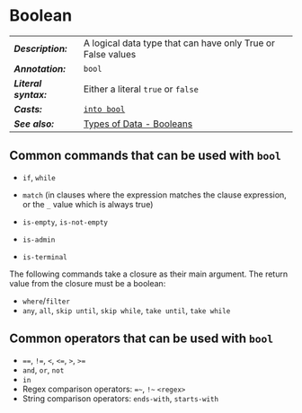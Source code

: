 # Boolean

|                       |                                                             |
| --------------------- | ----------------------------------------------------------- |
| **_Description:_**    | A logical data type that can have only True or False values |
| **_Annotation:_**     | `bool`                                                      |
| **_Literal syntax:_** | Either a literal `true` or `false`                          |
| **_Casts:_**          | [`into bool`](/commands/docs/into_bool.md)                  |
| **_See also:_**       | [Types of Data - Booleans](/book/types_of_data.md#booleans) |

## Common commands that can be used with `bool`

- `if`, `while`
- `match` (in clauses where the expression matches the clause expression, or the `_` value which is always true)

- `is-empty`, `is-not-empty`
- `is-admin`
- `is-terminal`

The following commands take a closure as their main argument. The return value from the closure must be a boolean:

- `where`/`filter`
- `any`, `all`, `skip until`, `skip while`, `take until`, `take while`

## Common operators that can be used with `bool`

- `==`, `!=`, `<`, `<=`, `>`, `>=`
- `and`, `or`, `not`
- `in`
- Regex comparison operators: `=~`, `!~` `<regex>`
- String comparison operators: `ends-with`, `starts-with`
